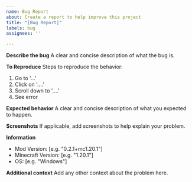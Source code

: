 ```yaml
---
name: Bug Report
about: Create a report to help improve this project
title: "[Bug Report]"
labels: bug
assignees: ''

---
```


**Describe the bug**
A clear and concise description of what the bug is.

**To Reproduce**
Steps to reproduce the behavior:
1. Go to '...'
2. Click on '....'
3. Scroll down to '....'
4. See error

**Expected behavior**
A clear and concise description of what you expected to happen.

**Screenshots**
If applicable, add screenshots to help explain your problem.

**Information**
 - Mod Version: [e.g. "0.2.1+mc1.20.1"]
- Minecraft Version: [e.g. "1.20.1"]
 - OS: [e.g. "Windows"]

**Additional context**
Add any other context about the problem here.
